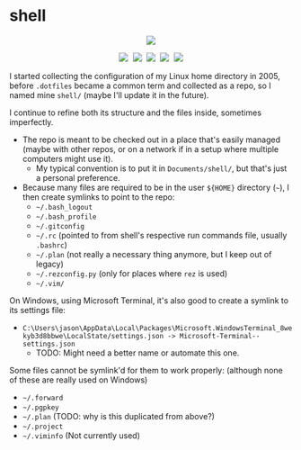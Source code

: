 # shell

<p align="center">
  <kbd>
      <img src="https://img.shields.io/badge/Open%20Source-3DA639?logo=Open%20Source%20Initiative &logoColor=white" />
  </kbd>
</p>
<p align="center">
  <kbd>
      <img src="https://img.shields.io/badge/Git-F05032?logo=Git&logoColor=white" />
      <img src="https://img.shields.io/badge/Python-3776AB?logo=Python&logoColor=white" />
      <img src="https://img.shields.io/badge/Vim-019733?logo=Vim&logoColor=white" />
      <img src="https://img.shields.io/badge/Visual%20Studio%20Code-007ACC?logo=Visual%20Studio%20Code&logoColor=white" />
      <img src="https://img.shields.io/badge/Microsoft%20Terminal-4D4D4D?logo=Windows%20Terminal&logoColor=white" />
  </kbd>
</p>

I started collecting the configuration of my Linux home directory in 2005, before `.dotfiles` became a common term and collected as a repo, so I named mine `shell/` (maybe I'll update it in the future).

I continue to refine both its structure and the files inside, sometimes imperfectly.
* The repo is meant to be checked out in a place that's easily managed (maybe with other repos, or on a network if in a setup where multiple computers might use it).
  * My typical convention is to put it in `Documents/shell/`, but that's just a personal preference.
* Because many files are required to be in the user `${HOME}` directory (`~`), I then create symlinks to point to the repo:
  * `~/.bash_logout`
  * `~/.bash_profile`
  * `~/.gitconfig`
  * `~/.rc` (pointed to from shell's respective run commands file, usually `.bashrc`)
  * `~/.plan` (not really a necessary thing anymore, but I keep out of legacy)
  * `~/.rezconfig.py` (only for places where `rez` is used)
  * `~/.vim/`

On Windows, using Microsoft Terminal, it's also good to create a symlink to its settings file:
* `C:\Users\jason\AppData\Local\Packages\Microsoft.WindowsTerminal_8wekyb3d8bbwe\LocalState/settings.json -> Microsoft-Terminal--settings.json`
  * TODO: Might need a better name or automate this one.


Some files cannot be symlink'd for them to work properly: (although none of these are really used on Windows)
* `~/.forward`
* `~/.pgpkey`
* `~/.plan` (TODO: why is this duplicated from above?)
* `~/.project`
* `~/.viminfo` (Not currently used)
